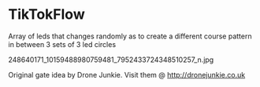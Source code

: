 # TikTokFlow
Array of leds that changes randomly as to create a different course pattern in between 3 sets of 3 led circles

248640171_10159488980759481_7952433724348510257_n.jpg




















Original gate idea by Drone Junkie.
Visit them @ http://dronejunkie.co.uk
